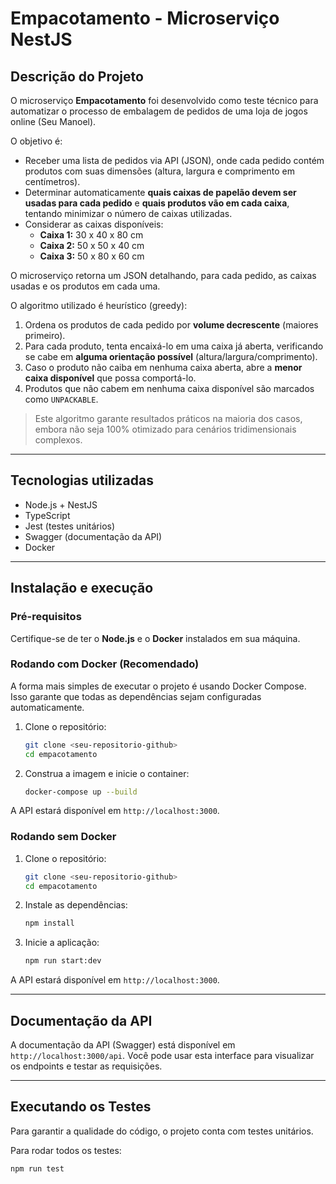 # Empacotamento - Microserviço NestJS

## Descrição do Projeto

O microserviço **Empacotamento** foi desenvolvido como teste técnico para automatizar o processo de embalagem de pedidos de uma loja de jogos online (Seu Manoel).

O objetivo é:

- Receber uma lista de pedidos via API (JSON), onde cada pedido contém produtos com suas dimensões (altura, largura e comprimento em centímetros).
- Determinar automaticamente **quais caixas de papelão devem ser usadas para cada pedido** e **quais produtos vão em cada caixa**, tentando minimizar o número de caixas utilizadas.
- Considerar as caixas disponíveis:
    - **Caixa 1:** 30 x 40 x 80 cm
    - **Caixa 2:** 50 x 50 x 40 cm
    - **Caixa 3:** 50 x 80 x 60 cm

O microserviço retorna um JSON detalhando, para cada pedido, as caixas usadas e os produtos em cada uma.

O algoritmo utilizado é heurístico (greedy):

1. Ordena os produtos de cada pedido por **volume decrescente** (maiores primeiro).
2. Para cada produto, tenta encaixá-lo em uma caixa já aberta, verificando se cabe em **alguma orientação possível** (altura/largura/comprimento).
3. Caso o produto não caiba em nenhuma caixa aberta, abre a **menor caixa disponível** que possa comportá-lo.
4. Produtos que não cabem em nenhuma caixa disponível são marcados como `UNPACKABLE`.

> Este algoritmo garante resultados práticos na maioria dos casos, embora não seja 100% otimizado para cenários tridimensionais complexos.

---

## Tecnologias utilizadas

- Node.js + NestJS
- TypeScript
- Jest (testes unitários)
- Swagger (documentação da API)
- Docker

---

## Instalação e execução

### Pré-requisitos
Certifique-se de ter o **Node.js** e o **Docker** instalados em sua máquina.

### Rodando com Docker (Recomendado)

A forma mais simples de executar o projeto é usando Docker Compose. Isso garante que todas as dependências sejam configuradas automaticamente.

1.  Clone o repositório:
    ```bash
    git clone <seu-repositorio-github>
    cd empacotamento
    ```

2.  Construa a imagem e inicie o container:
    ```bash
    docker-compose up --build
    ```

A API estará disponível em `http://localhost:3000`.

### Rodando sem Docker

1.  Clone o repositório:
    ```bash
    git clone <seu-repositorio-github>
    cd empacotamento
    ```

2.  Instale as dependências:
    ```bash
    npm install
    ```

3.  Inicie a aplicação:
    ```bash
    npm run start:dev
    ```

A API estará disponível em `http://localhost:3000`.

---

## Documentação da API

A documentação da API (Swagger) está disponível em `http://localhost:3000/api`. Você pode usar esta interface para visualizar os endpoints e testar as requisições.

---

## Executando os Testes

Para garantir a qualidade do código, o projeto conta com testes unitários.

Para rodar todos os testes:
```bash
npm run test